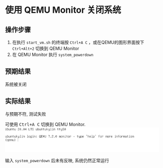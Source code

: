 # 使用 QEMU Monitor 关闭系统

## 操作步骤

1. 在执行 `start_vm.sh` 的终端按 `Ctrl+A C` ，或在QEMU的图形界面按下 `Ctrl+Alt+2` 切换到 QEMU Monitor
2. 在 QEMU Monitor 执行 `system_powerdown`

## 预期结果

系统被关闭

## 实际结果

与预期不符, 测试失败

可使用 <kbd>Ctrl+A C</kbd> 切换到 QEMU Monitor.
![使用qemumonitor关闭系统-1](./img/使用qemumonitor关闭系统-1.png)

输入 `system_powerdown` 后未有反映, 系统仍然正常运行
